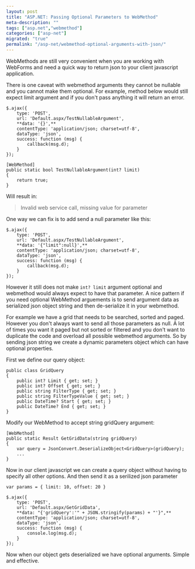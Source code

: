 ```yaml
---
layout: post
title: "ASP.NET: Passing Optional Parameters to WebMethod"
meta-description: ""
tags: ["asp.net","webmethod"]
categories: ["asp-net"]
migrated: "true"
permalink: "/asp-net/webmethod-optional-arguments-with-json/"
---
```

WebMethods are still very convenient when you are working with WebForms and need a quick way to return json to your client javascript application. 

There is one caveat with webmethod arguments they cannot be nullable and you cannot make them optional. For example, method below would still expect limit argument and if you don't pass anything it will return an error. 

    $.ajax({
        type: 'POST',
        url: 'Default.aspx/TestNullableArgument',
        **data: '{}',**
        contentType: 'application/json; charset=utf-8',
        dataType: 'json',
        success: function (msg) {
            callback(msg.d);
        }
    });

    [WebMethod]
    public static bool TestNullableArgument(int? limit)
    {
        return true;
    }

Will result in: 

> Invalid web service call, missing
> value for parameter

One way we can fix is to add send a null parameter like this: 

    $.ajax({
        type: 'POST',
        url: 'Default.aspx/TestNullableArgument',
        **data: '{"limit":null}',**
        contentType: 'application/json; charset=utf-8',
        dataType: 'json',
        success: function (msg) {
            callback(msg.d);
        }
    });

However it still does not make `int? limit` argument optional and webmethod would always expect to have that parameter. A nice pattern if you need optional WebMethod arguements is to send argument data as serialized json object string and then de-serialize it in your webmethod. 

For example we have a grid that needs to be searched, sorted and paged. However you don't always want to send all those parameters as null. A lot of times you want it paged but not sorted or filtered and you don't want to duplicate the code and overload all possible webmethod arguments. So by sending json string we create a dynamic parameters object which can have optional properties. 

First we define our query object:

    public class GridQuery
    {
        public int? Limit { get; set; }
        public int? Offset { get; set; }
        public string FilterType { get; set; }
        public string FilterTypeValue { get; set; }
        public DateTime? Start { get; set; }
        public DateTime? End { get; set; }
    }

Modify our WebMethod to accept string gridQuery argument:

    [WebMethod]
    public static Result GetGridData(string gridQuery)
    {
        var query = JsonConvert.DeserializeObject<GridQuery>(gridQuery);
        ...
    }

Now in our client javascript we can create a query object without having to specify all other options. And then send it as a serilized json parameter

    var params = { limit: 10, offset: 20 }
    
    $.ajax({
        type: 'POST',
        url: 'Default.aspx/GetGridData',
        **data: "{'gridQuery':'" + JSON.stringify(params) + "'}",**
        contentType: 'application/json; charset=utf-8',
        dataType: 'json',
        success: function (msg) {
            console.log(msg.d);
        }
    });

Now when our object gets deserialized we have optional arguments. Simple and effective.
